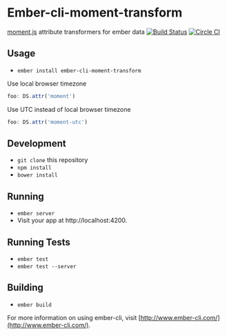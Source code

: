 # Ember-cli-moment-transform

[moment.js](momentjs.com) attribute transformers for ember data [![Build Status](https://travis-ci.org/pk4media/ember-cli-moment-transform.svg?branch=master)](https://travis-ci.org/pk4media/ember-cli-moment-transform) [![Circle CI](https://circleci.com/gh/pk4media/ember-cli-moment-transform/tree/master.svg?style=svg&circle-token=2c626fad51fa0856a87784cff81ba504cc0e4cc3)](https://circleci.com/gh/pk4media/ember-cli-moment-transform/tree/master)

## Usage

* `ember install ember-cli-moment-transform`

Use local browser timezone
```javascript
foo: DS.attr('moment')
```

Use UTC instead of local browser timezone
```javascript
foo: DS.attr('moment-utc')
```

## Development

* `git clone` this repository
* `npm install`
* `bower install`

## Running

* `ember server`
* Visit your app at http://localhost:4200.

## Running Tests

* `ember test`
* `ember test --server`

## Building

* `ember build`

For more information on using ember-cli, visit [http://www.ember-cli.com/](http://www.ember-cli.com/).
